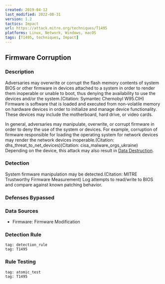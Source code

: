 ```yaml
---
created: 2019-04-12
last_modified: 2022-08-31
version: 1.2
tactics: Impact
url: https://attack.mitre.org/techniques/T1495
platforms: Linux, Network, Windows, macOS
tags: [T1495, techniques, Impact]
---
```


## Firmware Corruption

### Description

Adversaries may overwrite or corrupt the flash memory contents of system BIOS or other firmware in devices attached to a system in order to render them inoperable or unable to boot, thus denying the availability to use the devices and/or the system.(Citation: Symantec Chernobyl W95.CIH) Firmware is software that is loaded and executed from non-volatile memory on hardware devices in order to initialize and manage device functionality. These devices may include the motherboard, hard drive, or video cards.

In general, adversaries may manipulate, overwrite, or corrupt firmware in order to deny the use of the system or devices. For example, corruption of firmware responsible for loading the operating system for network devices may render the network devices inoperable.(Citation: dhs_threat_to_net_devices)(Citation: cisa_malware_orgs_ukraine) Depending on the device, this attack may also result in [Data Destruction](https://attack.mitre.org/techniques/T1485). 

### Detection

System firmware manipulation may be detected.(Citation: MITRE Trustworthy Firmware Measurement) Log attempts to read/write to BIOS and compare against known patching behavior.

### Defenses Bypassed



### Data Sources

  - Firmware: Firmware Modification
### Detection Rule

```query
tag: detection_rule
tag: T1495
```

### Rule Testing

```query
tag: atomic_test
tag: T1495
```
